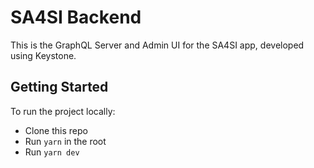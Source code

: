 # SA4SI Backend

This is the GraphQL Server and Admin UI for the SA4SI app, developed using Keystone.

## Getting Started

To run the project locally:

- Clone this repo
- Run `yarn` in the root
- Run `yarn dev`
